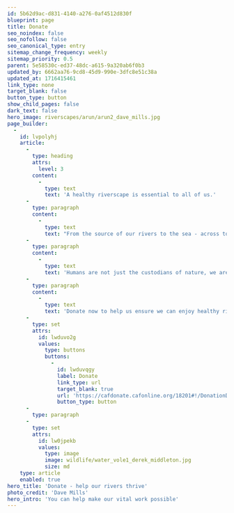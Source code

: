 ```yaml
---
id: 5b62d9ac-d831-4140-a276-0af4512d830f
blueprint: page
title: Donate
seo_noindex: false
seo_nofollow: false
seo_canonical_type: entry
sitemap_change_frequency: weekly
sitemap_priority: 0.5
parent: 5e58530c-ed37-48dc-a615-9a320ab6f0b3
updated_by: 6662aa76-9cd8-45d9-990e-3dfc8e51c38a
updated_at: 1716415461
link_type: none
target_blank: false
button_type: button
show_child_pages: false
dark_text: false
hero_image: riverscapes/arun/arun2_dave_mills.jpg
page_builder:
  -
    id: lvpolyhj
    article:
      -
        type: heading
        attrs:
          level: 3
        content:
          -
            type: text
            text: 'A healthy riverscape is essential to all of us.'
      -
        type: paragraph
        content:
          -
            type: text
            text: "From the source of our rivers to the sea - across towns, cities, countryside and coast – a healthy riverscape is essential to all of us. It means better places to live, where people and wildlife thrive together.\_"
      -
        type: paragraph
        content:
          -
            type: text
            text: 'Humans are not just the custodians of nature, we are a substantial and significant part of it. We have the ability to harm our natural systems and we have the power to heal them, protecting them into the future. '
      -
        type: paragraph
        content:
          -
            type: text
            text: 'Donate now to help us ensure we can enjoy healthy rivers and their surroundings for generations to come.'
      -
        type: set
        attrs:
          id: lwduvo2g
          values:
            type: buttons
            buttons:
              -
                id: lwduvqgy
                label: Donate
                link_type: url
                target_blank: true
                url: 'https://cafdonate.cafonline.org/18201#!/DonationDetails'
                button_type: button
      -
        type: paragraph
      -
        type: set
        attrs:
          id: lw0jpekb
          values:
            type: image
            image: wildlife/water_vole1_derek_middleton.jpg
            size: md
    type: article
    enabled: true
hero_title: 'Donate - help our rivers thrive'
photo_credit: 'Dave Mills'
hero_intro: 'You can help make our vital work possible'
---
```

